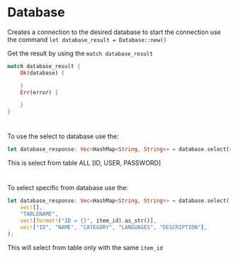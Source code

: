 # Database
Creates a connection to the desired database to start the connection use the command ``let database_result = Database::new()``

Get the result by using the ``match database_result``
```rust
match database_result {
    Ok(database) {

    }
    Err(error) {

    }
}
```

#
To use the select to database use the:
```rust
let database_response: Vec<HashMap<String, String>> = database.select(vec![], "TABLENAME", vec![], vec!["ID, USER, PASSWORD"]);
```
This is select from table ALL [ID, USER, PASSWORD]
#
To select specific from database use the:
```rust
let database_response: Vec<HashMap<String, String>> = database.select(
    vec![],
    "TABLENAME",
    vec![format!("ID = {}", item_id).as_str()],
    vec!["ID", "NAME", "CATEGORY", "LANGUAGES", "DESCRIPTION"],
);
```
This will select from table only with the same ``item_id``
#
